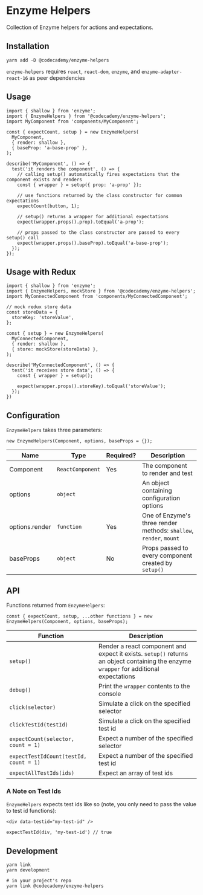 # Enzyme Helpers

Collection of Enzyme helpers for actions and expectations. 

## Installation
```
yarn add -D @codecademy/enzyme-helpers
```
`enzyme-helpers` requires `react`, `react-dom`, `enzyme`, and `enzyme-adapter-react-16` as peer dependencies

## Usage
```
import { shallow } from 'enzyme';
import { EnzymeHelpers } from '@codecademy/enzyme-helpers';
import MyComponent from 'components/MyComponent';

const { expectCount, setup } = new EnzymeHelpers(
  MyComponent,
  { render: shallow },
  { baseProp: 'a-base-prop' },
);

describe('MyComponent', () => {
  test('it renders the component', () => {
    // calling setup() automatically fires expectations that the component exists and renders
    const { wrapper } = setup({ prop: 'a-prop' });

    // use functions returned by the class constructor for common expectations
    expectCount(button, 1);

    // setup() returns a wrapper for additional expectations
    expect(wrapper.props().prop).toEqual('a-prop');

    // props passed to the class constructor are passed to every setup() call
    expect(wrapper.props().baseProp).toEqual('a-base-prop');
  });
});
```

## Usage with Redux
```
import { shallow } from 'enzyme';
import { EnzymeHelpers, mockStore } from '@codecademy/enzyme-helpers';
import MyConnectedComponent from 'components/MyConnectedComponent';

// mock redux store data 
const storeData = {
  storeKey: 'storeValue',
};

const { setup } = new EnzymeHelpers(
  MyConnectedComponent,
  { render: shallow },
  { store: mockStore(storeData) },
);

describe('MyConnectedComponent', () => {
  test('it receives store data', () => {
    const { wrapper } = setup();

    expect(wrapper.props().storeKey).toEqual('storeValue');
  });
})
```

## Configuration
`EnzymeHelpers` takes three parameters:
```
new EnzymeHelpers(Component, options, baseProps = {});
```

| Name | Type | Required? | Description|
| - | - | - | - |
| Component | `ReactComponent` | Yes | The component to render and test
| options | `object` | | An object containing configuration options
| options.render | `function` | Yes | One of Enzyme's three render methods: `shallow`, `render`, `mount`
| baseProps | `object` | No | Props passed to every component created by `setup()`

## API 
Functions returned from `EnzymeHelpers`:
```
const { expectCount, setup, ...other functions } = new EnzymeHelpers(Component, options, baseProps);
```
| Function | Description |
| - | - |
| `setup()` | Render a react component and expect it exists. `setup()` returns an object containing the enzyme `wrapper` for additional expectations |
| `debug()` | Print the `wrapper` contents to the console |
| `click(selector)` | Simulate a click on the specified selector |
| `clickTestId(testId)` | Simulate a click on the specified test id |
| `expectCount(selector, count = 1)` | Expect a number of the specified selector |
| `expectTestIdCount(testId, count = 1)` | Expect a number of the specified test id |
| `expectAllTestIds(ids)` | Expect an array of test ids |

### A Note on Test Ids
`EnzymeHelpers` expects test ids like so (note, you only need to pass the value to test id functions):
```
<div data-testid="my-test-id" />

expectTestId(div, 'my-test-id') // true
```

## Development
```
yarn link
yarn development

# in your project's repo
yarn link @codecademy/enzyme-helpers
```
